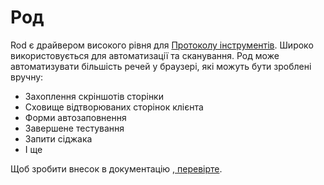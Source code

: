# Род

Rod є драйвером високого рівня для [Протоколу інструментів](https://chromedevtools.github.io/devtools-protocol). Широко використовується для автоматизації та сканування. Род може автоматизувати більшість речей у браузері, які можуть бути зроблені вручну:

- Захоплення скріншотів сторінки
- Сховище відтворюваних сторінок клієнта
- Форми автозаповнення
- Завершене тестування
- Запити cіджака
- І ще

Щоб зробити внесок в документацію [, перевірте](contribute-doc.md).
